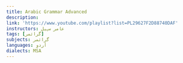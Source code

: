 ```yaml
---
title: Arabic Grammar Advanced
description:
link: 'https://www.youtube.com/playlist?list=PL29627F2D88740DAF'
instructors: عامر سہیل
tags: [گرائمر]
subjects: گرائمر
languages: أردو
dialects: MSA
---
```

